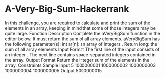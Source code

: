 # A-Very-Big-Sum-Hackerrank
In this challenge, you are required to calculate and print the sum of the elements in an array, keeping in mind that some of those integers may be quite large.  Function Description  Complete the aVeryBigSum function in the editor below. It must return the sum of all array elements.  aVeryBigSum has the following parameter(s):  int ar[n]: an array of integers . Return  long: the sum of all array elements Input Format  The first line of the input consists of an integer . The next line contains  space-separated integers contained in the array.  Output Format  Return the integer sum of the elements in the array.  Constraints   Sample Input  5 1000000001 1000000002 1000000003 1000000004 1000000005 Output  5000000015
